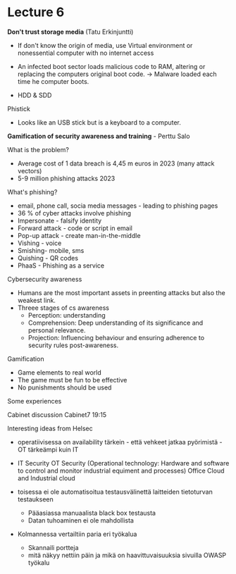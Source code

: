 # Lecture 6

**Don't trust storage media** (Tatu Erkinjuntti)
- If don't know the origin of media, use Virtual environment or nonessential computer with no internet access

- An infected boot sector loads malicious code to RAM, altering or replacing the computers original boot code. -> Malware loaded each time he computer boots.
- HDD & SDD

Phistick
- Looks like an USB stick but is a keyboard to a computer.

**Gamification of security awareness and training** - Perttu Salo

What is the problem?
- Average cost of 1 data breach is 4,45 m euros in 2023 (many attack vectors)
- 5-9 million phishing attacks 2023

What's phishing?
- email, phone call, socia media messages - leading to phishing pages
- 36 % of cyber attacks involve phishing
- Impersonate - falsify identity
- Forward attack - code or script in email
- Pop-up attack - create man-in-the-middle
- Vishing - voice
- Smishing- mobile, sms
- Quishing - QR codes
- PhaaS - Phishing as a service

Cybersecurity awareness
- Humans are the most important assets in preenting attacks but also the weakest link.
- Threee stages of cs awareness
  - Perception: understanding
  - Comprehension: Deep understanding of its significance and personal relevance.
  - Projection: Influencing behaviour and ensuring adherence to security rules post-awareness.

Gamification
- Game elements to real world
- The game must be fun to be effective
- No punishments should be used

Some experiences


Cabinet discussion 
Cabinet7 19:15

Interesting ideas from Helsec
- operatiivisessa on availability tärkein - että vehkeet jatkaa pyörimistä - OT tärkeämpi kuin IT
- IT Security OT Security (Operational technology: Hardware and software to control and monitor industrial equiment and processes)
Office Cloud and Industrial cloud

- toisessa ei ole automatisoitua testausvälinettä laitteiden tietoturvan testaukseen
  -  Pääasiassa manuaalista black box testausta 
  -  Datan tuhoaminen ei ole mahdollista 
 
    
- Kolmannessa vertailtiin paria eri työkalua  
  - Skannaili portteja
  - mitä näkyy nettiin päin ja mikä on haavittuvaisuuksia sivuilla OWASP työkalu


